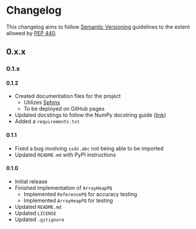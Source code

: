 # Changelog

This changelog aims to follow [Semantic Versioning](https://semver.org/) 
guidelines to the extent allowed by [PEP 440](https://www.python.org/dev/peps/pep-0440/).

## 0.x.x

### 0.1.x

#### 0.1.2

- Created documentation files for the project
  - Utilizes [Sphinx](https://www.sphinx-doc.org/en/master/)
  - To be deployed on GitHub pages
- Updated docstings to follow the NumPy docstring guide
  ([link](https://numpydoc.readthedocs.io/en/latest/format.html))
- Added a `requirements.txt`

#### 0.1.1

- Fixed a bug involving `ssds.abc` not being able to be imported
- Updated `README.md` with PyPI instructions

#### 0.1.0

- Initial release
- Finished implementation of `ArrayHeapPQ`
  - Implemented `ReferencePQ` for accuracy testing
  - Implemented `ArrayHeapPQ` for testing
- Updated `README.md`
- Updated `LICENSE`
- Updated `.gitignore`
